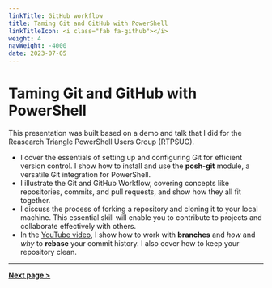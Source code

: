 ```yaml
---
linkTitle: GitHub workflow
title: Taming Git and GitHub with PowerShell
linkTitleIcon: <i class="fab fa-github"></i>
weight: 4
navWeight: -4000
date: 2023-07-05
---
```

# Taming Git and GitHub with PowerShell
<!-- markdownlint-disable MD041 -->

This presentation was built based on a demo and talk that I did for the Reasearch Triangle
PowerShell Users Group (RTPSUG).

- I cover the essentials of setting up and configuring Git for efficient version control. I show how
  to install and use the **posh-git** module, a versatile Git integration for PowerShell.
- I illustrate the Git and GitHub Workflow, covering concepts like repositories, commits, and pull
  requests, and show how they all fit together.
- I discuss the process of forking a repository and cloning it to your local machine. This essential
  skill will enable you to contribute to projects and collaborate effectively with others.
- In the [YouTube video][01], I show how to work with **branches** and _how_ and _why_ to **rebase**
  your commit history. I also cover how to keep your repository clean.

---

[**Next page &gt;**](./slide2)

<!-- link references -->
[01]: https://www.youtube.com/watch?v=5TPR66fFrsQ
[02]: ./slide2
